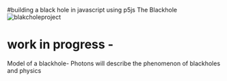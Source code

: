 
#building a black hole in javascript using p5js
The Blackhole 
![blakcholeproject](https://user-images.githubusercontent.com/37848207/160247724-1b6c9d99-1217-4691-b32b-a44a20610861.png)


# work in progress - 
Model of a blackhole- Photons will describe the phenomenon of blackholes and physics

